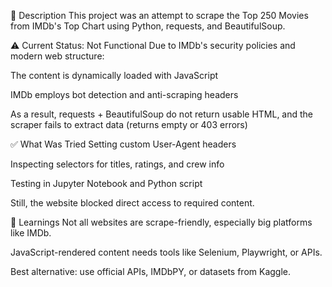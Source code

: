 📌 Description
This project was an attempt to scrape the Top 250 Movies from IMDb's Top Chart using Python, requests, and BeautifulSoup.

⚠️ Current Status: Not Functional
Due to IMDb's security policies and modern web structure:

The content is dynamically loaded with JavaScript

IMDb employs bot detection and anti-scraping headers

As a result, requests + BeautifulSoup do not return usable HTML, and the scraper fails to extract data (returns empty or 403 errors)

✅ What Was Tried
Setting custom User-Agent headers

Inspecting selectors for titles, ratings, and crew info

Testing in Jupyter Notebook and Python script

Still, the website blocked direct access to required content.

🧩 Learnings
Not all websites are scrape-friendly, especially big platforms like IMDb.

JavaScript-rendered content needs tools like Selenium, Playwright, or APIs.

Best alternative: use official APIs, IMDbPY, or datasets from Kaggle.
